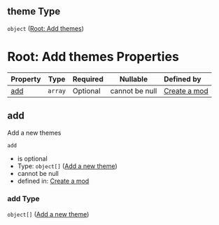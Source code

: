 ## theme Type

`object` ([Root: Add themes](generic-properties-root-add-themes.md))

# Root: Add themes Properties

| Property    | Type    | Required | Nullable       | Defined by                                                                                                                                                  |
| :---------- | ------- | -------- | -------------- | :---------------------------------------------------------------------------------------------------------------------------------------------------------- |
| [add](#add) | `array` | Optional | cannot be null | [Create a mod](generic-properties-root-add-themes-properties-add-theme.md "http&#x3A;//www.city-game-studio.com/mod.json#/properties/theme/properties/add") |

## add

Add a new themes


`add`

-   is optional
-   Type: `object[]` ([Add a new theme](generic-properties-root-add-themes-properties-add-theme-add-a-new-theme.md))
-   cannot be null
-   defined in: [Create a mod](generic-properties-root-add-themes-properties-add-theme.md "http&#x3A;//www.city-game-studio.com/mod.json#/properties/theme/properties/add")

### add Type

`object[]` ([Add a new theme](generic-properties-root-add-themes-properties-add-theme-add-a-new-theme.md))
